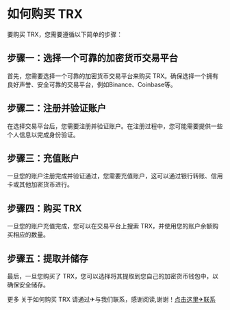 # 如何购买 TRX

要购买 TRX，您需要遵循以下简单的步骤：

## 步骤一：选择一个可靠的加密货币交易平台

首先，您需要选择一个可靠的加密货币交易平台来购买 TRX。确保选择一个拥有良好声誉、安全可靠的交易平台，例如Binance、Coinbase等。

## 步骤二：注册并验证账户

在选择交易平台后，您需要注册并验证账户。在注册过程中，您可能需要提供一些个人信息以完成身份验证。

## 步骤三：充值账户

一旦您的账户注册完成并验证通过，您需要充值账户，这可以通过银行转账、信用卡或其他加密货币进行。

## 步骤四：购买 TRX

一旦您的账户充值完成，您可以在交易平台上搜索 TRX，并使用您的账户余额购买相应的数量。

## 步骤五：提取并储存

最后，一旦您购买了 TRX，您可以选择将其提取到您自己的加密货币钱包中，以确保安全储存。

更多 关于如何购买 TRX 请通过✈与我们联系，感谢阅读,谢谢！[点击这里✈联系](https://t.me/shalong)